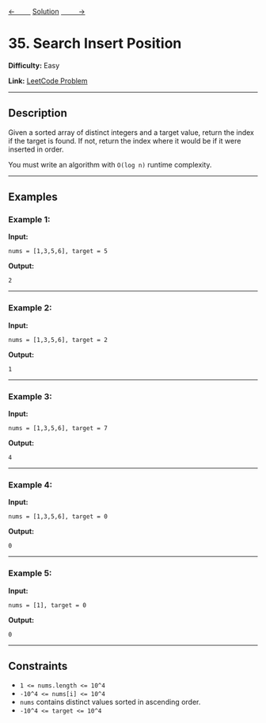 [<-&nbsp;&nbsp;&nbsp;&nbsp;&nbsp;&nbsp;&nbsp;&nbsp;](../153.%20Find%20Minimum%20in%20Rotated%20Sorted%20Array/statement.md)
[Solution](../35.%20Search%20Insert%20Position/solution.js)
[&nbsp;&nbsp;&nbsp;&nbsp;&nbsp;&nbsp;&nbsp;&nbsp; ->](../367.%20Valid%20Perfect%20Square/statement.md)

# 35. Search Insert Position

**Difficulty:** Easy

**Link:** [LeetCode Problem](https://leetcode.com/problems/search-insert-position/)

---

## Description

Given a sorted array of distinct integers and a target value, return the index if the target is found. If not, return the index where it would be if it were inserted in order.

You must write an algorithm with `O(log n)` runtime complexity.

---

## Examples

### Example 1:

**Input:**

```plaintext
nums = [1,3,5,6], target = 5
```

**Output:**

```plaintext
2
```

---

### Example 2:

**Input:**

```plaintext
nums = [1,3,5,6], target = 2
```

**Output:**

```plaintext
1
```

---

### Example 3:

**Input:**

```plaintext
nums = [1,3,5,6], target = 7
```

**Output:**

```plaintext
4
```

---

### Example 4:

**Input:**

```plaintext
nums = [1,3,5,6], target = 0
```

**Output:**

```plaintext
0
```

---

### Example 5:

**Input:**

```plaintext
nums = [1], target = 0
```

**Output:**

```plaintext
0
```

---

## Constraints

- `1 <= nums.length <= 10^4`
- `-10^4 <= nums[i] <= 10^4`
- `nums` contains distinct values sorted in ascending order.
- `-10^4 <= target <= 10^4`
